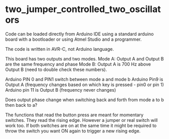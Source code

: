 # two_jumper_controlled_two_oscillators
Code can be loaded directly from Arduino IDE using a standard arduino board with a bootloader or using Atmel Studio and a programmer.

The code is written in AVR-C, not Arduino language.

This board has two outputs and two modes. 
Mode A: Output A and Output B are the same frequency and phase
Mode B: Output A is 700 Hz above Output B (need to double check these numbers).

Arduino PIN 0 and PIN1 switch between mode a and mode b
Arduino Pin9 is Output A (frequency changes based on which key is pressed - pin0 or pin 1)
Arduino pin 11 is Output B (frequency never changes)

Does output phase change when switching back and forth from mode a to b then back to a?

The functions that read the button press are meant for momentary switches. They read the rising edge. However a jumper or real switch will work too.  If both switches are on at the same time it might be required to throw the switch you want ON again to trigger a new rising edge.
